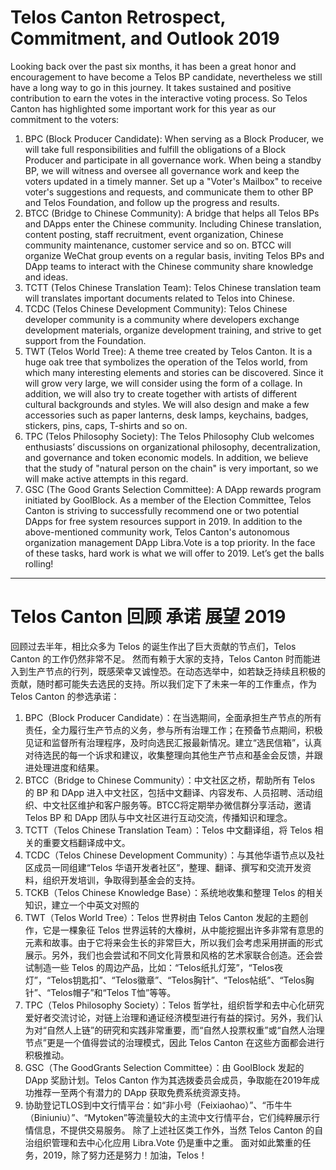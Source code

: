 # Telos Canton Retrospect, Commitment, and Outlook 2019

Looking back over the past six months, it has been a great honor and encouragement to have become a Telos BP candidate, nevertheless we still have a long way to go in this journey. It takes sustained and positive contribution to earn the votes in the interactive voting process. So Telos Canton has highlighted some important work for this year as our commitment to the voters: 

1. BPC (Block Producer Candidate): When serving as a Block Producer, we will take full responsibilities and fulfill the obligations of a Block Producer and participate in all governance work. When being a standby BP, we will witness and oversee all governance work and keep the voters updated in a timely manner. Set up a "Voter's Mailbox" to receive voter's suggestions and requests, and communicate them to other BP and Telos Foundation, and follow up the progress and results.
2. BTCC (Bridge to Chinese Community): A bridge that helps all Telos BPs and DApps enter the Chinese community. Including Chinese translation, content posting, staff recruitment, event organization, Chinese community maintenance, customer service and so on. BTCC will organize WeChat group events on a regular basis, inviting Telos BPs and DApp teams to interact with the Chinese community share knowledge and ideas.
3. TCTT (Telos Chinese Translation Team): Telos Chinese translation team will translates important documents related to Telos into Chinese.
4. TCDC (Telos Chinese Development Community): Telos Chinese developer community is a community where developers exchange development materials, organize development training, and strive to get support from the Foundation.
5. TWT (Telos World Tree): A theme tree created by Telos Canton. It is a huge oak tree that symbolizes the operation of the Telos world, from which many interesting elements and stories can be discovered. Since it will grow very large, we will consider using the form of a collage. In addition, we will also try to create together with artists of different cultural backgrounds and styles. We will also design and make a few accessories such as paper lanterns, desk lamps, keychains, badges, stickers, pins, caps, T-shirts and so on.
6. TPC (Telos Philosophy Society): The Telos Philosophy Club welcomes enthusiasts’ discussions on organizational philosophy, decentralization, and governance and token economic models. In addition, we believe that the study of "natural person on the chain" is very important, so we will make active attempts in this regard.
7. GSC (The Good Grants Selection Committee): A DApp rewards program initiated by GoolBlock. As a member of the Election Committee, Telos Canton is striving to successfully recommend one or two potential DApps for free system resources support in 2019.
In addition to the above-mentioned community work, Telos Canton's autonomous organization management DApp Libra.Vote is a top priority.
In the face of these tasks, hard work is what we will offer to 2019. Let’s get the balls rolling!

---

# Telos Canton 回顾 承诺 展望 2019

回顾过去半年，相比众多为 Telos 的诞生作出了巨大贡献的节点们，Telos Canton 的工作仍然非常不足。
然而有赖于大家的支持，Telos Canton 时而能进入到生产节点的行列，既感荣幸又诚惶恐。在动态选举中，如若缺乏持续且积极的贡献，随时都可能失去选民的支持。所以我们定下了未来一年的工作重点，作为 Telos Canton 的参选承诺：

1. BPC（Block Producer Candidate）：在当选期间，全面承担生产节点的所有责任，全力履行生产节点的义务，参与所有治理工作；在预备节点期间，积极见证和监督所有治理程序，及时向选民汇报最新情况。建立“选民信箱”，认真对待选民的每一个诉求和建议，收集整理向其他生产节点和基金会反馈，并跟进处理进度和结果。
2. BTCC（Bridge to Chinese Community）：中文社区之桥，帮助所有 Telos 的 BP 和 DApp 进入中文社区，包括中文翻译、内容发布、人员招聘、活动组织、中文社区维护和客户服务等。BTCC将定期举办微信群分享活动，邀请 Telos BP 和 DApp 团队与中文社区进行互动交流，传播知识和理念。
3. TCTT（Telos Chinese Translation Team）：Telos 中文翻译组，将 Telos 相关的重要文档翻译成中文。
4. TCDC（Telos Chinese Development Community）：与其他华语节点以及社区成员一同组建“Telos 华语开发者社区”，整理、翻译、撰写和交流开发资料，组织开发培训，争取得到基金会的支持。
5. TCKB（Telos Chinese Knowledge Base）：系统地收集和整理 Telos 的相关知识，建立一个中英文对照的
6. TWT（Telos World Tree）：Telos 世界树由 Telos Canton 发起的主题创作，它是一棵象征 Telos 世界运转的大橡树，从中能挖掘出许多非常有意思的元素和故事。由于它将来会生长的非常巨大，所以我们会考虑采用拼画的形式展示。另外，我们也会尝试和不同文化背景和风格的艺术家联合创造。还会尝试制造一些 Telos 的周边产品，比如：“Telos纸扎灯笼”，“Telos夜灯”，“Telos钥匙扣”、“Telos徽章”、“Telos胸针”、“Telos帖纸”、“Telos胸针”、“Telos帽子”和“Telos T恤”等等。
7. TPC（Telos Philosophy Society）：Telos 哲学社，组织哲学和去中心化研究爱好者交流讨论，对链上治理和通证经济模型进行有益的探讨。另外，我们认为对“自然人上链”的研究和实践非常重要，而“自然人投票权重”或“自然人治理节点”更是一个值得尝试的治理模式，因此 Telos Canton 在这些方面都会进行积极推动。
8. GSC（The GoodGrants Selection Committee）：由 GoolBlock 发起的 DApp 奖励计划。Telos Canton 作为其选拨委员会成员，争取能在2019年成功推荐一至两个有潜力的 DApp 获取免费系统资源支持。
9. 协助登记TLOS到中文行情平台：如“非小号（Feixiaohao）”、“币牛牛（Biniuniu）”、“Mytoken”等流量较大的主流中文行情平台，它们纯粹展示行情信息，不提供交易服务。
除了上述社区类工作外，当然 Telos Canton 的自治组织管理和去中心化应用 Libra.Vote 仍是重中之重。
面对如此繁重的任务，2019，除了努力还是努力！加油，Telos！